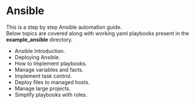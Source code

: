 # Ansible
This is a step by step Ansible automation guide.  
Below topics are covered along with working yaml playbooks present in the **example_ansible** directory. 

* Ansible Introduction.  
* Deploying Ansible.  
* How to Implement playbooks.  
* Manage variables and facts.  
* Implement task control.  
* Deploy files to managed hosts.  
* Manage large projects.  
* Simplify playbooks with roles.  
